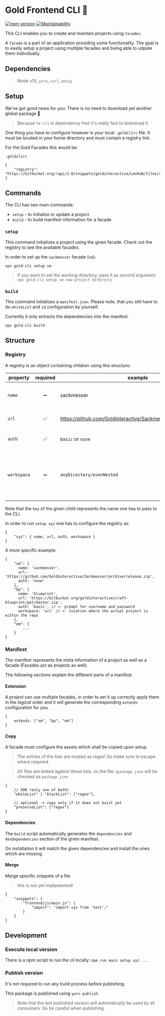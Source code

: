 # Gold Frontend CLI 👾
[![npm version](https://badge.fury.io/js/fe-cli.svg)](https://badge.fury.io/js/fe-cli)
[![Maintainability](https://api.codeclimate.com/v1/badges/7f8e0ed42be79c218158/maintainability)](https://codeclimate.com/github/Goldinteractive/fe-cli/maintainability)

This CLI enables you to create and maintain projects using `facades`.

A `facade` is a part of an application providing some functionality. The goal is to easily setup a project using multiple facades and being able to udpate them individually.

## Dependencies

> Node v10, `yarn`, `curl`, `unzip`

## Setup

We've got good news for you: There is no need to download yet another global package 🎉

> Because `fe-cli` is dependency free it's really fast to download it.

One thing you have to configure however is your local `.goldclirc` file. It must be located in your home directory and must contain a registry link.

For the Gold Facades this would be:

`.goldclirc`
```
{
    "registry": "https://bitbucket.org/!api/2.0/snippets/goldinteractive/LenKoB/files/registry.json"
}
```

## Commands

The CLI has two main commands:
 - `setup` - to initialize or update a project
 - `build` - to build manifest information for a facade

### `setup`

This command initializes a project using the given facade. Check out the registry to see the available facades.

In order to set up the `sackmesser` facade (`sm`):

`npx gold-cli setup sm`

> If you want to set the working directory, pass it as second argument: `npx gold-cli setup sm new-project-directory`

### `build`

This command initializes a `manifest.json`. Please note, that you still have to do `whiteList` and `id` configuration by yourself.

Currently it only extracts the dependencies into the manifest.

`npx gold-cli build`

## Structure

### Registry

A registry is an object containing children using this structure:

| property      | required      | example  | description |
| ------------- |:-------------:| ---------| ------------|
| `name`          | ➖             | sackmesser | the full name for the given facade |
| `url`           | ✅             | https://github.com/Goldinteractive/Sackmesser/archive/release.zip | a url where you can find the zip. |
| `auth`          | ✅             | `basic` or `none` | how to fetch the url |
| `workspace`     | ➖             | `anyDirectory/evenNested` | when the zip is extracted, where is the actual source of the repository? |

Note that the `key` of the given child represents the name one has to pass to the CLI.

In order to run `setup xyz` one has to configure the registry as:

```
{
    "xyz": { name, url, auth, workspace }
}
```

A more specific example:
```
{
    "sm": {
      name: 'sackmesser',
      url: 'https://github.com/Goldinteractive/Sackmesser/archive/release.zip',
      auth: 'none'
    },
    "bp": {
      name: 'blueprint',
      url: 'https://bitbucket.org/goldinteractive/craft-blueprint/get/master.zip',
      auth: 'basic', // <- prompt for username and password 
      workspace: 'src' // <- location where the actual project is within the repo
    },
    "em": {
        ...
    }
}
```

### Manifest

The manifest represents the meta information of a project as well as a facade (Facades act as projects as well)

The following sections explain the different parts of a manifest.


#### Extension

A project can use multiple facades, in order to set it up correctly apply them in the _logical_ order and it will generate the corresponding `extends` configuration for you.
```
{
    extends: ["sm", "bp", "em"]
}
```

#### Copy

A facade must configure the assets which shall be copied upon setup.

> The entries of the lists are treated as regex! So make sure to escape where required.

> All files are tested against these lists, so the file `/package.json` will be checked as `package.json` 

```
{
    // XOR (only one of both)
    "whiteList" | "blackList": ["regex"],

    // optional -> copy only if it does not exist yet
    "preserveList": ["regex"]
}
```

#### Dependencies

The `build` script automatically generates the `dependencies` and `devDependencies` section of the given manifest.

On installation it will match the given dependencies and install the ones which are missing.

#### Merge

Merge specific snippets of a file

> this is not yet implemented!

```
{
    "snippets": {
        "frontend/js/main.js": {
            "import": "import xyz from 'test';"
        }
    }
}
```

## Development

### Execute local version
There is a npm script to run the cli locally: `npm run main setup xyz ...`

### Publish version

It's not required to run any build process before publishing.

This package is published using `yarn publish`.

> Note that the last published version will automatically be used by all consumers. So be careful when publishing.